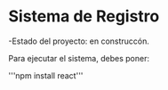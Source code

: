 <h1> Sistema de Registro</h1>

  -Estado del proyecto: en construccón.

Para ejecutar el sistema,  debes poner:

'''npm install react'''
